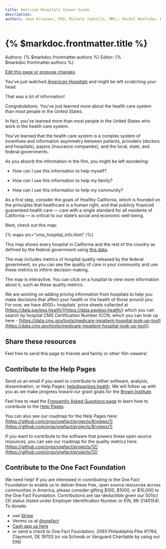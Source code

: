 ```yaml
---
title: American Hospitals Viewer Guide
description: 
authors: Jaan Altosaar, PhD; Michele Tadiello, MMCi; Rachel Westlake, BCPA; Editor: 
---
```


# {% $markdoc.frontmatter.title %}

Authors: {% $markdoc.frontmatter.authors %}
Editor: {% $markdoc.frontmatter.authors %}

[Edit this page or propose changes](https://github.com/onefact/help.payless.health/edit/main/pages/american-hospitals.md)

You've just watched [_American Hospitals_](https://fixithealthcare.com/) and might be left scratching your head.

That was a lot of information!

Congratulations. You've just learned more about the health care system than most people in the United States.

In fact, you've learned more than most people in the United States who work in the health care system.

You've learned that the health care system is a complex system of incentives and information asymmetry between patients, providers (doctors and hospitals), payors (insurance companies), and the local, state, and federal governments.

As you absorb the information in the film, you might be left wondering:

- How can I use this information to help myself?

- How can I use this information to help my family?

- How can I use this information to help my community?

As a first step, consider the goals of Healthy California, which is founded on the principles that healthcare is a human right, and that publicly financed guaranteed health care — care with a single standard for all residents of California — is critical to our state’s social and economic well-being.

Next, check out this map:

{% maps 
   src="cms_hospital_info.html" /%}

This map shows every hospital in California and the rest of the country as defined by the federal government using [this data](https://data.cms.gov/provider-data/dataset/xubh-q36u).

The map includes metrics of hospital quality released by the federal government, so you can see the quality of care in your community and use these metrics to inform decision-making.

The map is interactive. You can click on a hospital to view more information about it, such as these quality metrics.

We are working on adding pricing information from hospitals to help you make decisions that affect your health or the health of those around you. For now, we have 4000+ hospitals` price sheets collected at [https://data.payless.health/](https://data.payless.health/) which you can search by hospital CMS Certification Number (CCN, which you can look up here - [https://data.cms.gov/tools/medicare-inpatient-hospital-look-up-tool](https://data.cms.gov/tools/medicare-inpatient-hospital-look-up-tool)).


## Share these resources

Feel free to send this page to friends and family or other film viewers!

## Contribute to the Help Pages

Send us an email if you want to contribute to either software, analysis, dissemination, or Help Pages: [help@payless.health](mailto:help@payless.health). We will follow up with you as we make progress toward our grant goals for the [Brown Institute](https://brown.columbia.edu/22-23-magic/). 

Feel free to read the [Frequently Asked Questions page](https://payless.health/faq) to learn how to contribute to the [Help Pages](https://help.payless.health/). 

You can also see our roadmap for the Help Pages here: [https://github.com/orgs/onefact/projects/8/views/1](https://github.com/orgs/onefact/projects/8/views/1)

If you want to contribute to the software that powers these open source resources, you can see our roadmap for the quality metrics here: [https://github.com/orgs/onefact/projects/12](https://github.com/orgs/onefact/projects/12)


## Contribute to the One Fact Foundation

We need help! If you are interested in contributing to the One Fact Foundation to enable us to deliver these free, open source resources across communities in America, please consider gifting $100, $1000, or $10,000 to the One Fact Foundation. Contributions are tax-deductible given our 501(c)(3) status (listed under Employer Identification Number or EIN, 88-2145154). To donate:

* use [Stripe](https://donate.onefact.org/stripe)
* Venmo us at [@onefact](https://account.venmo.com/u/onefact)
* [Cash app us here](https://cash.app/$onefact)
* or send a check to One Fact Foundation, 2093 Philadelphia Pike #1764, Claymont, DE 19703 (or via Schwab or Vanguard Charitable by using our EIN)
